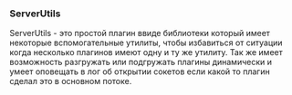 ### ServerUtils
ServerUtils - это простой плагин ввиде библиотеки который имеет некоторые вспомогательные утилиты, чтобы избавиться от ситуации когда несколько плагинов имеют одну и ту же утилиту.
Так же имеет возможность разгружать или подгружать плагины динамически и умеет оповещать в лог об открытии сокетов если какой то плагин сделал это в основном потоке.
